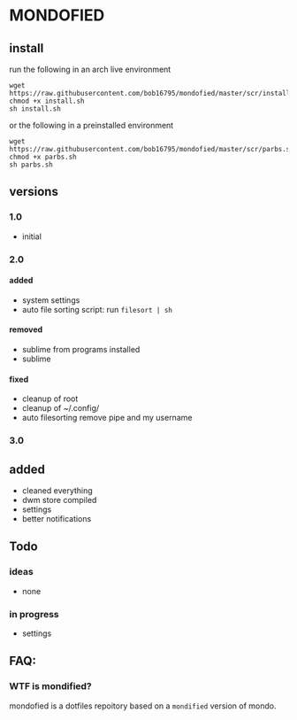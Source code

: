 # MONDOFIED

## install

run the following in an arch live environment

```text
wget https://raw.githubusercontent.com/bob16795/mondofied/master/scr/install.sh
chmod +x install.sh
sh install.sh
```

or the following in a preinstalled environment

```text
wget https://raw.githubusercontent.com/bob16795/mondofied/master/scr/parbs.sh
chmod +x parbs.sh
sh parbs.sh
```
## versions

### 1.0

- initial

### 2.0

#### added

- system settings
- auto file sorting script: run `filesort | sh`

#### removed

- sublime from programs installed
- sublime

#### fixed

- cleanup of root
- cleanup of ~/.config/
- auto filesorting remove pipe and my username

### 3.0

## added

- cleaned everything
- dwm store compiled
- settings
- better notifications

## Todo

### ideas

- none

### in progress

- settings

## FAQ:

### WTF is mondified?

mondofied is a dotfiles repoitory based on a `mondified` version of mondo.
